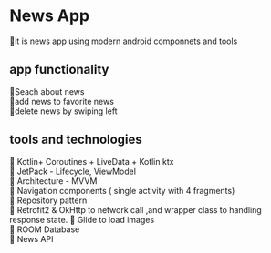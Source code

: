 # News App 
🧪it is news app using modern android componnets and tools   
## app functionality
🧪Seach about news  
🧪add news to favorite news  
🧪delete news by swiping left   
## tools and technologies
🧪 Kotlin+ Coroutines + LiveData + Kotlin ktx   
🧪 JetPack - Lifecycle, ViewModel   
🧪 Architecture - MVVM   
🧪 Navigation components ( single activity with 4 fragments)   
🧪 Repository pattern   
🧪 Retrofit2 & OkHttp to network call ,and wrapper class to
   handling response state.
🧪 Glide to load images   
🧪 ROOM Database     
🧪 News API   
